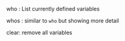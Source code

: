 who : List currently defined variables

whos : similar to `who` but showing more detail  

clear: remove all variables